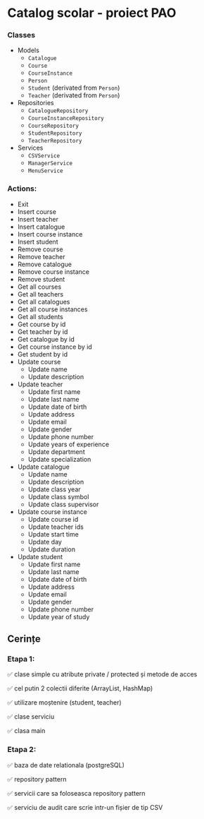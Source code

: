 # Catalog scolar - proiect PAO

### Classes

- Models
  - `Catalogue`
  - `Course`
  - `CourseInstance`
  - `Person`
  - `Student` (derivated from `Person`)
  - `Teacher` (derivated from `Person`)
- Repositories
  - `CatalogueRepository`
  - `CourseInstanceRepository`
  - `CourseRepository`
  - `StudentRepository`
  - `TeacherRepository`
- Services
  - `CSVService`
  - `ManagerService`
  - `MenuService`

### Actions:

- Exit
- Insert course
- Insert teacher
- Insert catalogue
- Insert course instance
- Insert student
- Remove course
- Remove teacher
- Remove catalogue
- Remove course instance
- Remove student
- Get all courses
- Get all teachers
- Get all catalogues
- Get all course instances
- Get all students
- Get course by id
- Get teacher by id
- Get catalogue by id
- Get course instance by id
- Get student by id
- Update course
  - Update name
  - Update description
- Update teacher
  - Update first name
  - Update last name
  - Update date of birth
  - Update address
  - Update email
  - Update gender
  - Update phone number
  - Update years of experience
  - Update department
  - Update specialization
- Update catalogue
  - Update name
  - Update description
  - Update class year
  - Update class symbol
  - Update class supervisor
- Update course instance
  - Update course id
  - Update teacher ids
  - Update start time
  - Update day
  - Update duration
- Update student
  - Update first name
  - Update last name
  - Update date of birth
  - Update address
  - Update email
  - Update gender
  - Update phone number
  - Update year of study

## Cerințe

### Etapa 1:

:white_check_mark: clase simple cu atribute private / protected și metode de acces

:white_check_mark: cel putin 2 colectii diferite (ArrayList, HashMap)

:white_check_mark: utilizare moștenire (student, teacher)

:white_check_mark: clase serviciu

:white_check_mark: clasa main

### Etapa 2:

:white_check_mark: baza de date relationala (postgreSQL)

:white_check_mark: repository pattern

:white_check_mark: servicii care sa foloseasca repository pattern

:white_check_mark: serviciu de audit care scrie intr-un fișier de tip CSV
